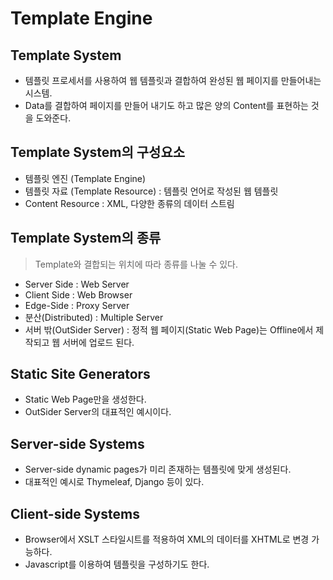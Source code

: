 # Template Engine

## Template System

- 템플릿 프로세서를 사용하여 웹 템플릿과 결합하여 완성된 웹 페이지를 만들어내는 시스템.
- Data를 결합하여 페이지를 만들어 내기도 하고 많은 양의 Content를 표현하는 것을 도와준다.

## Template System의 구성요소

- 템플릿 엔진 (Template Engine)
- 템플릿 자료 (Template Resource) : 템플릿 언어로 작성된 웹 템플릿
- Content Resource : XML, 다양한 종류의 데이터 스트림

## Template System의 종류

> Template와 결합되는 위치에 따라 종류를 나눌 수 있다.
> <br>

- Server Side : Web Server
- Client Side : Web Browser
- Edge-Side : Proxy Server
- 분산(Distributed) : Multiple Server
- 서버 밖(OutSider Server) : 정적 웹 페이지(Static Web Page)는 Offline에서 제작되고 웹 서버에 업로드 된다.

## Static Site Generators

- Static Web Page만을 생성한다.
- OutSider Server의 대표적인 예시이다.

## Server-side Systems

- Server-side dynamic pages가 미리 존재하는 템플릿에 맞게 생성된다.
- 대표적인 예시로 Thymeleaf, Django 등이 있다.

## Client-side Systems

- Browser에서 XSLT 스타일시트를 적용하여 XML의 데이터를 XHTML로 변경 가능하다.
- Javascript를 이용하여 템플릿을 구성하기도 한다.
